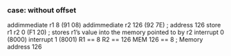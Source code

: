 ### case: without offset
addimmediate r1 8 (91 08) 
addimmediate r2 126 (92 7E)  ; address 126 
store r1 r2 0 (F1 20)  ; stores r1’s value into the memory pointed to by r2
interrupt 0 (8000)
interrupt 1 (8001)
R1 == 8
R2 == 126
MEM 126 == 8 ; Memory address 126

